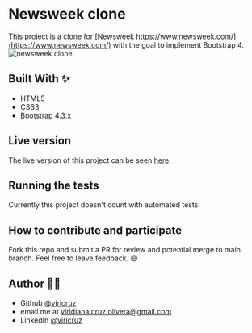 # Newsweek clone

This project is a clone for [Newsweek https://www.newsweek.com/](https://www.newsweek.com/) with the goal to implement Bootstrap 4.
<img src="https://capturefullpage.com/uploads/5ef2acdb0b7bd-converted/githack.com.jpg" alt="newsweek clone" />

## Built With ✨

- HTML5
- CSS3
- Bootstrap 4.3.x

## Live version
The live version of this project can be seen [here](https://raw.githack.com/ViriCruz/newsweek-bootstrap4/dev/index.html).

## Running the tests
Currently this project doesn't count with automated tests.

## How to contribute and participate
Fork this repo and submit a PR for review and potential merge to main branch. Feel free to leave feedback. :smile:

## Author 👨‍💻
* Github [@viricruz](https://github.com/ViriCruz)
* email me at viridiana.cruz.olivera@gmail.com
* LinkedIn [@viricruz](https://www.linkedin.com/in/viricruz/)


